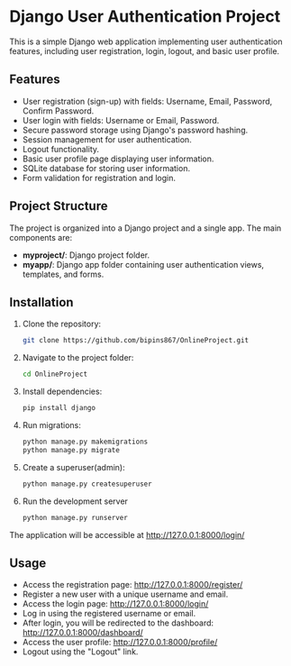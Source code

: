 # Django User Authentication Project

This is a simple Django web application implementing user authentication features, including user registration, login, logout, and basic user profile.

## Features

- User registration (sign-up) with fields: Username, Email, Password, Confirm Password.
- User login with fields: Username or Email, Password.
- Secure password storage using Django's password hashing.
- Session management for user authentication.
- Logout functionality.
- Basic user profile page displaying user information.
- SQLite database for storing user information.
- Form validation for registration and login.

## Project Structure

The project is organized into a Django project and a single app. The main components are:

- **myproject/**: Django project folder.
- **myapp/**: Django app folder containing user authentication views, templates, and forms.

## Installation

1. Clone the repository:

   ```bash
   git clone https://github.com/bipins867/OnlineProject.git

2. Navigate to the project folder:

   ```bash
   cd OnlineProject

3. Install dependencies:

   ```bash
   pip install django

4. Run migrations:

   ```bash
   python manage.py makemigrations
   python manage.py migrate

5. Create a superuser(admin):

   ```bash
   python manage.py createsuperuser

6. Run the development server
   
   ```bash
   python manage.py runserver


The application will be accessible at http://127.0.0.1:8000/login/



## Usage

- Access the registration page: http://127.0.0.1:8000/register/
- Register a new user with a unique username and email.
- Access the login page: http://127.0.0.1:8000/login/
- Log in using the registered username or email.
- After login, you will be redirected to the dashboard: http://127.0.0.1:8000/dashboard/
- Access the user profile: http://127.0.0.1:8000/profile/
- Logout using the "Logout" link.


